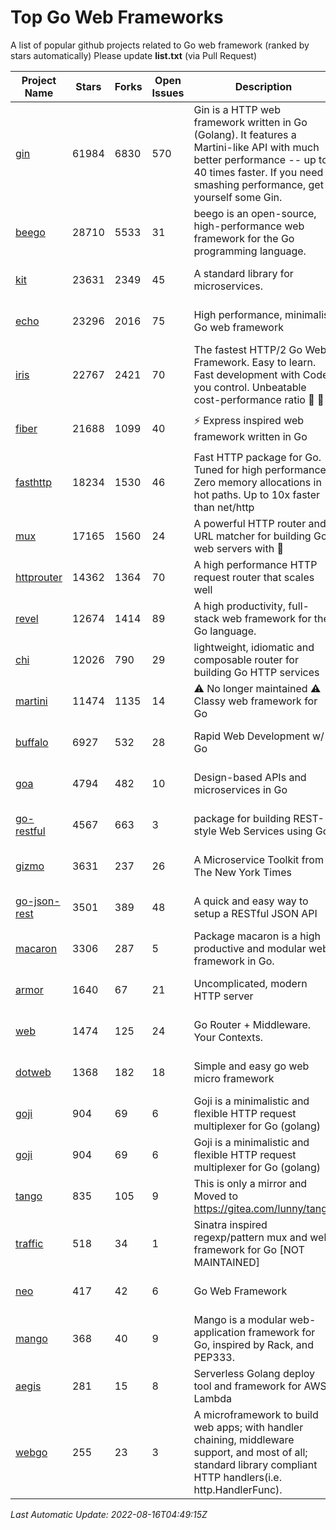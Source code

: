 # Top Go Web Frameworks
A list of popular github projects related to Go web framework (ranked by stars automatically)
Please update **list.txt** (via Pull Request)

| Project Name | Stars | Forks | Open Issues | Description | Last Commit |
| ------------ | ----- | ----- | ----------- | ----------- | ----------- |
| [gin](https://github.com/gin-gonic/gin) | 61984 | 6830 | 570 | Gin is a HTTP web framework written in Go (Golang). It features a Martini-like API with much better performance -- up to 40 times faster. If you need smashing performance, get yourself some Gin. | 2022-08-15 13:38:20 |
| [beego](https://github.com/beego/beego) | 28710 | 5533 | 31 | beego is an open-source, high-performance web framework for the Go programming language. | 2022-07-30 08:03:02 |
| [kit](https://github.com/go-kit/kit) | 23631 | 2349 | 45 | A standard library for microservices. | 2022-08-08 18:08:42 |
| [echo](https://github.com/labstack/echo) | 23296 | 2016 | 75 | High performance, minimalist Go web framework | 2022-08-10 20:12:40 |
| [iris](https://github.com/kataras/iris) | 22767 | 2421 | 70 | The fastest HTTP/2 Go Web Framework. Easy to learn. Fast development with Code you control. Unbeatable cost-performance ratio :leaves: :rocket: | 谢谢 | | 2022-08-15 10:28:44 |
| [fiber](https://github.com/gofiber/fiber) | 21688 | 1099 | 40 | ⚡️ Express inspired web framework written in Go | 2022-08-15 18:25:26 |
| [fasthttp](https://github.com/valyala/fasthttp) | 18234 | 1530 | 46 | Fast HTTP package for Go. Tuned for high performance. Zero memory allocations in hot paths. Up to 10x faster than net/http | 2022-08-14 09:31:57 |
| [mux](https://github.com/gorilla/mux) | 17165 | 1560 | 24 | A powerful HTTP router and URL matcher for building Go web servers with 🦍 | 2022-06-26 11:46:01 |
| [httprouter](https://github.com/julienschmidt/httprouter) | 14362 | 1364 | 70 | A high performance HTTP request router that scales well | 2022-06-03 15:51:59 |
| [revel](https://github.com/revel/revel) | 12674 | 1414 | 89 | A high productivity, full-stack web framework for the Go language. | 2022-04-12 20:53:30 |
| [chi](https://github.com/go-chi/chi) | 12026 | 790 | 29 | lightweight, idiomatic and composable router for building Go HTTP services | 2022-08-12 14:46:59 |
| [martini](https://github.com/go-martini/martini) | 11474 | 1135 | 14 | ⚠️ No longer maintained ⚠️  Classy web framework for Go | 2017-01-21 21:58:54 |
| [buffalo](https://github.com/gobuffalo/buffalo) | 6927 | 532 | 28 | Rapid Web Development w/ Go | 2022-07-12 16:59:03 |
| [goa](https://github.com/goadesign/goa) | 4794 | 482 | 10 | Design-based APIs and microservices in Go | 2022-08-10 03:21:59 |
| [go-restful](https://github.com/emicklei/go-restful) | 4567 | 663 | 3 | package for building REST-style Web Services using Go | 2022-07-21 18:55:23 |
| [gizmo](https://github.com/nytimes/gizmo) | 3631 | 237 | 26 | A Microservice Toolkit from The New York Times | 2021-04-30 15:27:05 |
| [go-json-rest](https://github.com/ant0ine/go-json-rest) | 3501 | 389 | 48 | A quick and easy way to setup a RESTful JSON API | 2017-09-13 04:12:08 |
| [macaron](https://github.com/go-macaron/macaron) | 3306 | 287 | 5 | Package macaron is a high productive and modular web framework in Go. | 2022-06-06 01:40:09 |
| [armor](https://github.com/labstack/armor) | 1640 | 67 | 21 | Uncomplicated, modern HTTP server | 2019-08-03 18:10:09 |
| [web](https://github.com/gocraft/web) | 1474 | 125 | 24 | Go Router + Middleware. Your Contexts. | 2019-02-07 15:06:52 |
| [dotweb](https://github.com/devfeel/dotweb) | 1368 | 182 | 18 | Simple and easy go web micro framework | 2022-08-11 09:03:59 |
| [goji](https://github.com/goji/goji) | 904 | 69 | 6 | Goji is a minimalistic and flexible HTTP request multiplexer for Go (golang) | 2019-01-26 23:58:29 |
| [goji](https://github.com/goji/goji) | 904 | 69 | 6 | Goji is a minimalistic and flexible HTTP request multiplexer for Go (golang) | 2019-01-26 23:58:29 |
| [tango](https://github.com/lunny/tango) | 835 | 105 | 9 | This is only a mirror and Moved to https://gitea.com/lunny/tango | 2019-05-17 03:31:10 |
| [traffic](https://github.com/gravityblast/traffic) | 518 | 34 | 1 | Sinatra inspired regexp/pattern mux and web framework for Go [NOT MAINTAINED] | 2015-11-26 21:31:07 |
| [neo](https://github.com/ivpusic/neo) | 417 | 42 | 6 | Go Web Framework | 2017-08-14 23:54:31 |
| [mango](https://github.com/paulbellamy/mango) | 368 | 40 | 9 | Mango is a modular web-application framework for Go, inspired by Rack, and PEP333. | 2017-10-17 08:18:43 |
| [aegis](https://github.com/tmaiaroto/aegis) | 281 | 15 | 8 | Serverless Golang deploy tool and framework for AWS Lambda | 2019-07-28 17:59:41 |
| [webgo](https://github.com/bnkamalesh/webgo) | 255 | 23 | 3 | A microframework to build web apps; with handler chaining, middleware support, and most of all; standard library compliant HTTP handlers(i.e. http.HandlerFunc). | 2022-06-19 08:53:25 |

*Last Automatic Update: 2022-08-16T04:49:15Z*